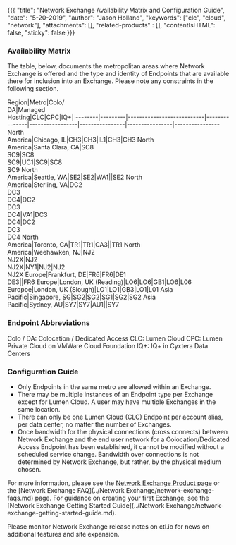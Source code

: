 {{{
  "title": "Network Exchange Availability Matrix and Configuration Guide",
  "date": "5-20-2019",
  "author": "Jason Holland",
  "keywords": ["clc", "cloud", "network"],
  "attachments": [],
  "related-products" : [],
  "contentIsHTML": false,
  "sticky": false
}}}

### Availability Matrix

The table, below, documents the metropolitan areas where Network Exchange is offered and the type and identity of Endpoints that are available there for inclusion into an Exchange. Please note any constraints in the following section.

Region|Metro|Colo/<br>DA|Managed<br>Hosting|CLC|CPC|IQ+|
--------|---------|---------------------------|---------------|-----------------|----------------|----------------|----------------
North<br>America|Chicago, IL|CH3|CH3|IL1|CH3|CH3
North<br>America|Santa Clara, CA|SC8<br>SC9|SC8<br>SC9|UC1|SC9|SC8<br>SC9
North<br>America|Seattle, WA|SE2|SE2|WA1||SE2
North<br>America|Sterling, VA|DC2<br>DC3<br>DC4|DC2<br>DC3<br>DC4|VA1|DC3<br>DC4|DC2<br>DC3<br>DC4
North<br>America|Toronto, CA|TR1|TR1|CA3||TR1
North<br>America|Weehawken, NJ|NJ2<br>NJ2X|NJ2<br>NJ2X|NY1|NJ2|NJ2<br>NJ2X
Europe|Frankfurt, DE|FR6|FR6|DE1<br>DE3||FR6
Europe|London, UK (Reading)|LO6|LO6|GB1|LO6|L06
Europoe|London, UK (Slough)|LO1|LO1|GB3|LO1|L01
Asia<br>Pacific|Singapore, SG|SG2|SG2|SG1|SG2|SG2
Asia<br>Pacific|Sydney, AU|SY7|SY7|AU1||SY7

### Endpoint Abbreviations
Colo / DA: Colocation / Dedicated Access
CLC: Lumen Cloud
CPC: Lumen Private Cloud on VMWare Cloud Foundation
IQ+: IQ+ in Cyxtera Data Centers

### Configuration Guide

* Only Endpoints in the same metro are allowed within an Exchange.
* There may be multiple instances of an Endpoint type per Exchange except for Lumen Cloud. A user may have multiple Exchanges in the same location.
* There can only be one Lumen Cloud (CLC) Endpoint per account alias, per data center, no matter the number of Exchanges.
* Once bandwidth for the physical connections (cross connects) between Network Exchange and the end user network for a Colocation/Dedicated Access Endpoint has been established, it cannot be modified without a scheduled service change. Bandwidth over connections is not determined by Network Exchange, but rather, by the physical medium chosen.

For more information, please see the [Network Exchange Product page](https://www.ctl.io/network-exchange/) or the [Network Exchange FAQ](../Network Exchange/network-exchange-faqs.md) page. For guidance on creating your first Exchange, see the [Network Exchange Getting Started Guide](../Network Exchange/network-exchange-getting-started-guide.md).

Please monitor Network Exchange release notes on ctl.io for news on additional features and site expansion.
